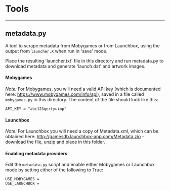 # Tools

----

## metadata.py

A tool to scrape metadata from Mobygames or from Launchbox, using the output from `launcher.X` when run in 'save' mode.

Place the resulting 'launcher.txt' file in this directory and run metadata.py to download metadata and generate 'launch.dat' and artwork images.

#### Mobygames

*Note:* For Mobygames, you will need a valid API key (which is documented here: https://www.mobygames.com/info/api), saved in a file called `mobygames.py` in this directory. The content of the file should look like this:

```
API_KEY = "abc123qertyuiop"
```
#### Launchbox

*Note:* For Launchbox you will need a copy of Metadata.xml, which can be obtained here: http://gamesdb.launchbox-app.com/Metadata.zip - download the file, unzip and place in this folder.


#### Enabling metadata providers

Edit the `metadata.py` script and enable either Mobygames or Launchbox mode by setting either of the following to True:

```
USE_MOBYGAMES = 
USE_LAUNCHBOX = 
```
